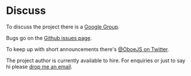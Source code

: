 Discuss
=======

To discuss the project there is a [Google
Group](https://groups.google.com/forum/#!forum/oboejs).

Bugs go on the [Github issues
page](https://github.com/jimhigson/oboe.js/issues?state=open).

To keep up with short announcements there's [@OboeJS on
Twitter](https://twitter.com/OboeJs).

The project author is currently available to hire. For enquiries or just
to say hi please [drop me an email](mailto:jim.higson@gmail.com).
